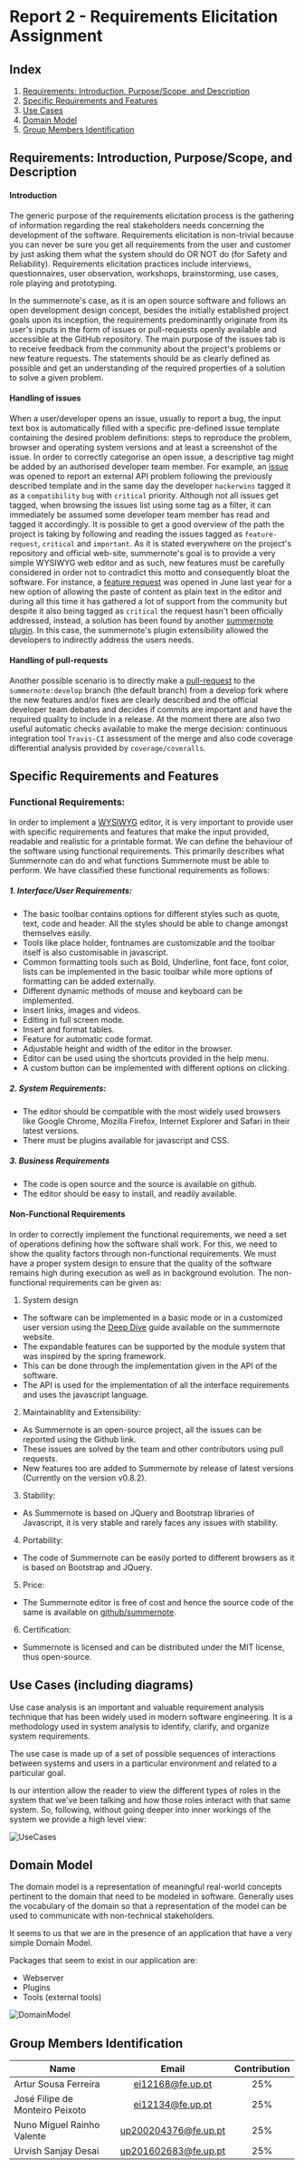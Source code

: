 ﻿# Report 2 - Requirements Elicitation Assignment 
## Index
1. [Requirements: Introduction, Purpose/Scope, and Description](#Requirements)
2. [Specific Requirements and Features](#SpecificReq)
3. [Use Cases](#UseCases)
4. [Domain Model](#DomainModel)
5. [Group Members Identification](#Group)

<a name="Requirements"> </a>
## Requirements: Introduction, Purpose/Scope, and Description

#### Introduction
The generic purpose of the requirements elicitation process is the gathering of information regarding the real stakeholders needs concerning the development of the software. Requirements elicitation is non-trivial because you can never be sure you get all requirements from the user and customer by just asking them what the system should do OR NOT do (for Safety and Reliability). Requirements elicitation practices include interviews, questionnaires, user observation, workshops, brainstorming, use cases, role playing and prototyping.

In the summernote's case, as it is an open source software and follows an open development design concept, besides the initially established project goals upon its inception, the requirements predominantly originate from its user's inputs in the form of issues or pull-requests openly available and accessible at the GitHub repository. The main purpose of the issues tab is to receive feedback from the community about the project's problems or new feature requests. The statements should be as clearly defined as possible and get an understanding of the required properties of a solution to solve a given problem.

#### Handling of issues
When a user/developer opens an issue, usually to report a bug, the input text box is automatically filled with a specific pre-defined issue template containing the desired problem definitions: steps to reproduce the problem, browser and operating system versions and at least a screenshot of the issue. In order to correctly categorise an open issue, a descriptive tag might be added by an authorised developer team member. For example, an [issue](https://github.com/summernote/summernote/issues/1496) was opened to report an external API problem following the previously described template and in the same day the developer `hackerwins` tagged it as a `compatibility` `bug` with `critical` priority. Although not all issues get tagged, when browsing the issues list using some tag as a filter, it can immediately be assumed some developer team member has read and tagged it accordingly. It is possible to get a good overview of the path the project is taking by following and reading the issues tagged as `feature-request`, `critical` and `important`. As it is stated everywhere on the project's repository and official web-site, summernote's goal is to provide a very simple WYSIWYG web editor and as such, new features must be carefully considered in order not to contradict this motto and consequently bloat the software. For instance, a [feature request](https://github.com/summernote/summernote/issues/1168) was opened in June last year for a new option of allowing the paste of content as plain text in the editor and during all this time it has gathered a lot of support from the community but despite it also being tagged as `critical` the request hasn't been officially addressed, instead, a solution has been found by another [summernote plugin](https://github.com/StudioJunkyard/summernote-cleaner). In this case, the summernote's plugin extensibility allowed the developers to indirectly address the users needs. 

#### Handling of pull-requests
Another possible scenario is to directly make a [pull-request](https://github.com/summernote/summernote/pull/732) to the `summernote:develop` branch (the default branch) from a develop fork where the new features and/or fixes are clearly described and the official developer team debates and decides if commits are important and have the required quality to include in a release. At the moment there are also two useful automatic checks available to make the merge decision: continuous integration tool `Travis-CI` assessment of the merge and also code coverage differential analysis provided by `coverage/coveralls`.

<a name="SpecificReq"> </a>
## Specific Requirements and Features

### Functional Requirements:

In order to implement a [WYSIWYG](https://en.wikipedia.org/wiki/WYSIWYG) editor, it is very important to provide user with specific requirements and features that make the input provided, readable and realistic for a printable format. We can define the behaviour of the software using functional requirements. This primarily describes what Summernote can do and what functions Summernote must be able to perform. We have classified these functional requirements as follows:

##### 1. Interface/User Requirements:

- The basic toolbar contains options for different styles such as quote, text, code and header. All the styles should be able to change amongst themselves easily.
- Tools like place holder, fontnames are customizable and the toolbar itself is also customisable in javascript. 
- Common formatting tools such as Bold, Underline, font face, font color, lists can be implemented in the basic toolbar while more options of formatting can be added externally.
- Different dynamic methods of mouse and keyboard can be implemented.
- Insert links, images and videos.
- Editing in full screen mode.
- Insert and format tables.
- Feature for automatic code format.
- Adjustable height and width of the editor in the browser.
- Editor can be used using the shortcuts provided in the help menu.
- A custom button can be implemented with different options on clicking.


##### 2. System Requirements:

- The editor should be compatible with the most widely used browsers like Google Chrome, Mozilla Firefox, Internet Explorer and Safari in their latest versions.
- There must be plugins available for javascript and CSS.

##### 3. Business Requirements

- The code is open source and the source is available on github.
- The editor should be easy to install, and readily available.

#### Non-Functional Requirements

In order to correctly implement the functional requirements, we need a set of operations defining how the software shall work. For this, we need to show the quality factors through non-functional requirements. We must have a proper system design to ensure that the quality of the software remains high during execution as well as in background evolution. The non-functional requirements can be given as:

1. System design
- The software can be implemented in a basic mode or in a customized user version using the [Deep Dive](http://summernote.org/deep-dive/) guide available on the summernote website.
- The expandable features can be supported by the module system that was inspired by the spring framework.
- This can be done through the implementation given in the API of the software.
- The API is used for the implementation of all the interface requirements and uses the javascript language.

2. Maintainablity and Extensibility:
- As Summernote is an open-source project, all the issues can be reported using the Github link.
- These issues are solved by the team and other contributors using pull requests.
- New features too are added to Summernote by release of latest versions (Currently on the version v0.8.2).

3. Stability:
- As Summernote is based on JQuery and Bootstrap libraries of Javascript, it is very stable and rarely faces any issues with stability.

4. Portability:
- The code of Summernote can be easily ported to different browsers as it is based on Bootstrap and JQuery.

5. Price:
- The Summernote editor is free of cost and hence the source code of the same is available on [github/summernote](https://github.com/summernote/summernote).

6. Certification:
- Summernote is licensed and can be distributed under the MIT license, thus open-source.

<a name="UseCases"> </a>
## Use Cases (including diagrams) 

Use case analysis is an important and valuable requirement analysis technique that has been widely used in modern software engineering. It is a methodology used in system analysis to identify, clarify, and organize system requirements.

The use case is made up of a set of possible sequences of interactions between systems and users in a particular environment and related to a particular goal.

Is our intention allow the reader to view the different types of roles in the system that we've been talking and how those roles interact with that same system. So, following, without going deeper into inner workings of the system we provide a high level view:

![UseCases](resources/use-cases.png?raw=true "Use Cases")

<a name="DomainModel"> </a>
## Domain Model 

The domain model is a representation of meaningful real-world concepts pertinent to the domain that need to be modeled in software. Generally uses the vocabulary of the domain so that a representation of the model can be used to communicate with non-technical stakeholders.

It seems to us that we are in the presence of an application that have a very simple Domain Model.


Packages that seem to exist in our application are:
- Webserver
- Plugins
- Tools (external tools)

![DomainModel](resources/domain-model.png?raw=true "Domain Model")

<a name="Group"> </a>
## Group Members Identification 

|               Name              |         Email        | Contribution |
|---------------------------------|:--------------------:|:------------:|
| Artur Sousa Ferreira            | ei12168@fe.up.pt     |      25%     |
| José Filipe de Monteiro Peixoto | ei12134@fe.up.pt     |      25%     |
| Nuno Miguel Rainho Valente      | up200204376@fe.up.pt |      25%     |
| Urvish Sanjay Desai                    | up201602683@fe.up.pt |      25%     |
